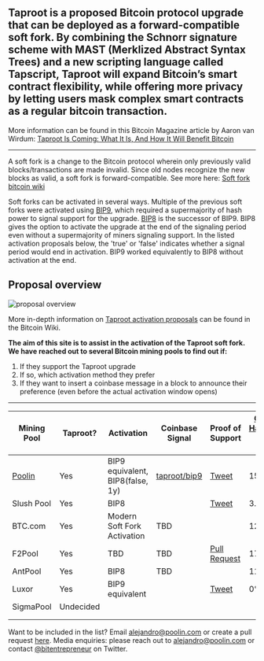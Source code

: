 ## Taproot is a proposed Bitcoin protocol upgrade that can be deployed as a forward-compatible soft fork. By combining the Schnorr signature scheme with MAST (Merklized Abstract Syntax Trees) and a new scripting language called Tapscript, Taproot will expand Bitcoin’s smart contract flexibility, while offering more privacy by letting users mask complex smart contracts as a regular bitcoin transaction.
More information can be found in this Bitcoin Magazine article by Aaron van Wirdum: [Taproot Is Coming: What It Is, And How It Will Benefit Bitcoin](https://bitcoinmagazine.com/articles/taproot-coming-what-it-and-how-it-will-benefit-bitcoin)
 
  ------
 
A soft fork is a change to the Bitcoin protocol wherein only previously valid blocks/transactions are made invalid. Since old nodes recognize the new blocks as valid, a soft fork is forward-compatible. See more here: [Soft fork bitcoin wiki](https://en.bitcoin.it/wiki/Softfork) 

Soft forks can be activated in several ways. Multiple of the previous soft forks were activated using [BIP9](https://en.bitcoin.it/wiki/BIP_0009), which required a supermajority of hash power to signal support for the upgrade. [BIP8](https://en.bitcoin.it/wiki/BIP_0008) is the successor of BIP9. BIP8 gives the option to activate the upgrade at the end of the signaling period even without a supermajority of miners signaling support. In the listed activation proposals below, the 'true' or 'false' indicates whether a signal period would end in activation. BIP9 worked equivalently to BIP8 without activation at the end.

## Proposal overview

![proposal overview](https://en.bitcoin.it/w/images/en/1/19/Activation-timeline.png)

More in-depth information on [Taproot activation proposals](https://en.bitcoin.it/wiki/Taproot_activation_proposals) can be found in the Bitcoin Wiki.
 
**The aim of this site is to assist in the activation of the Taproot soft fork. We have reached out to several Bitcoin mining pools to find out if:**
 
1. If they support the Taproot upgrade
1. If so, which activation method they prefer
1. If they want to insert a coinbase message in a block to announce their preference (even before the actual activation window opens)

------
 
 Mining Pool |   Taproot?     |  Activation | Coinbase Signal | Proof of Support | [Global Hashrate % (1 year)](https://btc.com/stats/pool?pool_mode=year)
------------ | ------------- | ------------- | ------------- | ------------- | ------------- |
[Poolin](https://poolin.com) | Yes | BIP9 equivalent, BIP8(false, 1y) | [taproot/bip9](https://explorer.poolin.com/block/0000000000000000000698859d225da3129461173d6a9c07b2849edc9da0a12d) | [Tweet](https://twitter.com/officialpoolin/status/1329021070918230017) | 15.4%
Slush Pool | Yes | BIP8 |  | [Tweet](https://twitter.com/slush_pool/status/1329051461100204032) | 3.8%
BTC.com | Yes | Modern Soft Fork Activation | TBD | | 12.7%
F2Pool | Yes | TBD | TBD | [Pull Request](https://github.com/taprootactivation/Taproot-Activation/pull/4) | 17.2%
AntPool | Yes | BIP8 | TBD | | 11%
Luxor | Yes | BIP9 equivalent | | [Tweet](https://twitter.com/LuxorTechTeam/status/1329537408790978560) | 0% 
SigmaPool | Undecided | | 
  | | | 
   | | | 

Want to be included in the list? Email alejandro@poolin.com or create a pull request [here](https://github.com/taprootactivation). 
Media enquiries: please reach out to alejandro@poolin.com or contact [@bitentrepreneur](https://twitter.com/bitentrepreneur) on Twitter.
 
